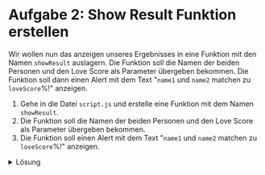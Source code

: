 # Aufgabe 2: Show Result Funktion erstellen

Wir wollen nun das anzeigen unseres Ergebnisses in eine Funktion mit den Namen `showResult` auslagern. Die Funktion soll die Namen der beiden Personen und den Love Score als Parameter übergeben bekommen. Die Funktion soll dann einen Alert mit dem Text "`name1` und `name2` matchen zu `loveScore`%!" anzeigen.

1. Gehe in die Datei `script.js` und erstelle eine Funktion mit dem Namen `showResult`.
2. Die Funktion soll die Namen der beiden Personen und den Love Score als Parameter übergeben bekommen.
3. Die Funktion soll einen Alert mit dem Text "`name1` und `name2` matchen zu `loveScore`%!" anzeigen.

<details>
<summary>Lösung</summary>

#### script.js

```js
// erstelle einen Event Listener für den Button
button.addEventListener("click", function () {
  // speichere die Namen aus den Input Feldern
  const name1 = document.querySelector("#name1-input").value;
  const name2 = document.querySelector("#name2-input").value;

  // rufe die Funktion berechneLoveScore auf
  const loveScore = berechneLoveScore();

  // rufe die Funktion showResult auf
  showResult(name1, name2, loveScore);
});

function showResult(name1, name2, loveScore) {
  alert(name1 + " und " + name2 + " matchen zu " + loveScore + "%!");
}
```

</details>
